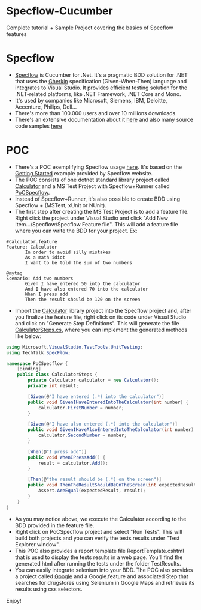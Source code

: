 # Specflow-Cucumber
Complete tutorial + Sample Project covering the basics of Specflow features

# Specflow

* [Specflow](https://specflow.org/) is Cucumber for .Net. It's a pragmatic BDD solution for .NET that uses the [Gherkin](https://cucumber.io/docs/gherkin/reference/) specification (Given-When-Then) language and integrates to Visual Studio. It provides efficient testing solution for the .NET-related platforms, like .NET Framework, .NET Core and Mono.
* It's used by companies like Microsoft, Siemens, IBM, Deloitte, Accenture, Philips, Dell...
* There's more than 100.000 users and over 10 millions downloads. 
* There's an extensive documentation about it [here](https://specflow.org/docs/) and also many source code samples [here](https://github.com/SpecFlowOSS/SpecFlow.Plus.Examples)

# POC

* There's a POC exemplifying Specflow usage [here](./PoC). It's based on the [Getting Started](https://specflow.org/getting-started) example provided by Specflow website. 
* The POC consists of one dotnet standard library project called [Calculator](./PoC/Calculator) and a MS Test Project with Specflow+Runner called [PoCSpecflow](PoC/PoCSpecflow). 
* Instead of Specflow+Runner, it's also possible to create BDD using Specflow + (MSTest, xUnit or NUnit).
* The first step after creating the MS Test Project is to add a feature file. Right click the project under Visual Studio and click "Add New Item.../Specflow/Specflow Feature file". This will add a feature file where you can write the BDD for your project. Ex:

```gherkin
#Calculator.feature
Feature: Calculator
       In order to avoid silly mistakes
       As a math idiot
       I want to be told the sum of two numbers

@mytag
Scenario: Add two numbers
       Given I have entered 50 into the calculator
       And I have also entered 70 into the calculator
       When I press add
       Then the result should be 120 on the screen
```

* Import the [Calculator](./PoC/Calculator) library project into the Specflow project and, after you finalize the feature file, right click on its code under Visual Studio and click on "Generate Step Definitions". This will generate the file [CalculatorSteps.cs](./PoC/PoCSpecflow/Steps/CalculatorSteps.cs), where you can implement the generated methods like below:

```c#
using Microsoft.VisualStudio.TestTools.UnitTesting;
using TechTalk.SpecFlow;

namespace PoCSpecflow {
    [Binding]
    public class CalculatorSteps {
        private Calculator calculator = new Calculator();
        private int result;

        [Given(@"I have entered (.*) into the calculator")]
        public void GivenIHaveEnteredIntoTheCalculator(int number) {
            calculator.FirstNumber = number;
        }

        [Given(@"I have also entered (.*) into the calculator")]
        public void GivenIHaveAlsoEnteredIntoTheCalculator(int number) {
            calculator.SecondNumber = number;
        }

        [When(@"I press add")]
        public void WhenIPressAdd() {
            result = calculator.Add();
        }

        [Then(@"the result should be (.*) on the screen")]
        public void ThenTheResultShouldBeOnTheScreen(int expectedResult) {
            Assert.AreEqual(expectedResult, result);
        }
    }
}

```

* As you may notice above, we execute the Calculator according to the BDD provided in the feature file. 
* Right click on PoCSpecflow project and select "Run Tests". This will build both projects and you can verify the tests results under "Test Explorer window". 
* This POC also provides a report template file ReportTemplate.cshtml that is used to display the tests results in a web page. You'll find the generated html after running the tests under the folder TestResults. 
* You can easily integrate selenium into your BDD. The POC also provides a project called [Google](./PoC/Google) and a Google.feature and associated Step that searches for drugstores using Selenium in Google Maps and retrieves its results using css selectors. 

Enjoy! 

